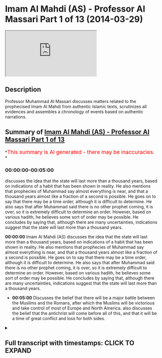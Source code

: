 # Imam Al Mahdi (AS) - Professor Al Massari Part 1 of 13 (2014-03-29)

<iframe loading='lazy' allow='autoplay' src='https://www.youtube.com/embed/pHMBh7--XOM'></iframe>

## Description

Professor Muhammad Al Massari discusses matters related to the prophecised Imam Al Mahdi from authentic Islamic texts, scrutinizes all evidences and assembles a chronology of events based on authentic narrations.

## Summary of [Imam Al Mahdi (AS) - Professor Al Massari Part 1 of 13](https://www.youtube.com/watch?v=pHMBh7--XOM)

*<span style="color:red; font-size:125%">This summary is AI generated - there may be inaccuracies</span>. *

### <a onclick="modifyYTiframeseektime('0')">00:00:00-00:05:00</a>

 discusses the idea that the state will last more than a thousand years, based on indications of a habit that has been shown in reality. He also mentions that prophecies of Muhammad say almost everything is near, and that a thousand years almost like a fraction of a second is possible. He goes on to say that there may be a time order, although it is difficult to determine. He also says that after Muhammad said there is no other prophet coming, it is over, so it is extremely difficult to determine an order. However, based on various hadith, he believes some sort of order may be possible. He concludes by saying that, although there are many uncertainties, indications suggest that the state will last more than a thousand years.

**<a onclick="modifyYTiframeseektime('0')">00:00:00</a>** Imam Al Mahdi (AS) discusses the idea that the state will last more than a thousand years, based on indications of a habit that has been shown in reality. He also mentions that prophecies of Muhammad say almost everything is near, and that a thousand years almost like a fraction of a second is possible. He goes on to say that there may be a time order, although it is difficult to determine. He also says that after Muhammad said there is no other prophet coming, it is over, so it is extremely difficult to determine an order. However, based on various hadith, he believes some sort of order may be possible. He concludes by saying that, although there are many uncertainties, indications suggest that the state will last more than a thousand years.

* **<a onclick="modifyYTiframeseektime('300')">00:05:00</a>** Discusses the belief that there will be a major battle between the Muslims and the Romans, after which the Muslims will be victorious and take control of most of Europe and North America.  also discusses the belief that the antichrist will come before all of this, and that it will be a time of great conflict and loss for both sides.

<details><summary><h2>Full transcript with timestamps: CLICK TO EXPAND</h2></summary>

<a onclick="modifyYTiframeseektime('0')">0:00:00</a> state is indicating no it's not true the  
<a onclick="modifyYTiframeseektime('2')">0:00:02</a> album will still continue more than a  
<a onclick="modifyYTiframeseektime('4')">0:00:04</a> thousand years based on some indication  
<a onclick="modifyYTiframeseektime('6')">0:00:06</a> of a habit that reality has shown that  
<a onclick="modifyYTiframeseektime('8')">0:00:08</a> that's the truth it may extend even for  
<a onclick="modifyYTiframeseektime('10')">0:00:10</a> several thousand years nobody knows  
<a onclick="modifyYTiframeseektime('11')">0:00:11</a> about that all of these things are  
<a onclick="modifyYTiframeseektime('13')">0:00:13</a> approximate  
<a onclick="modifyYTiframeseektime('14')">0:00:14</a> but generally  
<a onclick="modifyYTiframeseektime('16')">0:00:16</a> all prophecies of muhammad say almost it  
<a onclick="modifyYTiframeseektime('19')">0:00:19</a> is near and we know it is there could be  
<a onclick="modifyYTiframeseektime('21')">0:00:21</a> a thousand years very easily in the  
<a onclick="modifyYTiframeseektime('23')">0:00:23</a> measure of allah  
<a onclick="modifyYTiframeseektime('26')">0:00:26</a> and if you look to the universe of  
<a onclick="modifyYTiframeseektime('27')">0:00:27</a> billions of years then a thousand years  
<a onclick="modifyYTiframeseektime('29')">0:00:29</a> almost like a  
<a onclick="modifyYTiframeseektime('31')">0:00:31</a> fraction of a second similarly almost so  
<a onclick="modifyYTiframeseektime('33')">0:00:33</a> you say they will be when he told that  
<a onclick="modifyYTiframeseektime('35')">0:00:35</a> the man living near to medina which i  
<a onclick="modifyYTiframeseektime('37')">0:00:37</a> think we discussed that then in some  
<a onclick="modifyYTiframeseektime('38')">0:00:38</a> other uh context of the book of taheed  
<a onclick="modifyYTiframeseektime('40')">0:00:40</a> and evidence of the prophet when he told  
<a onclick="modifyYTiframeseektime('42')">0:00:42</a> the man get your family out of this  
<a onclick="modifyYTiframeseektime('44')">0:00:44</a> valley soon there will be fire erupting  
<a onclick="modifyYTiframeseektime('46')">0:00:46</a> in that valley which will destroy  
<a onclick="modifyYTiframeseektime('47')">0:00:47</a> everything so if you can get out get out  
<a onclick="modifyYTiframeseektime('49')">0:00:49</a> there the fire erupted six hundred fifty  
<a onclick="modifyYTiframeseektime('52')">0:00:52</a> years after the sasara and this were  
<a onclick="modifyYTiframeseektime('54')">0:00:54</a> recorded historically and the lava field  
<a onclick="modifyYTiframeseektime('56')">0:00:56</a> is well known and expired and geological  
<a onclick="modifyYTiframeseektime('59')">0:00:59</a> sites have studied it recently it's a  
<a onclick="modifyYTiframeseektime('61')">0:01:01</a> very decent volcano and the area is  
<a onclick="modifyYTiframeseektime('63')">0:01:03</a> still lively  
<a onclick="modifyYTiframeseektime('64')">0:01:04</a> the same way by the way the area is just  
<a onclick="modifyYTiframeseektime('66')">0:01:06</a> bordering on the area of the swelling of  
<a onclick="modifyYTiframeseektime('67')">0:01:07</a> the army coming to the copper but all  
<a onclick="modifyYTiframeseektime('69')">0:01:09</a> that area is quite unstable and ready  
<a onclick="modifyYTiframeseektime('71')">0:01:11</a> for major earthquakes and swallowing  
<a onclick="modifyYTiframeseektime('74')">0:01:14</a> so  
<a onclick="modifyYTiframeseektime('76')">0:01:16</a> there is nothing which indicate any time  
<a onclick="modifyYTiframeseektime('79')">0:01:19</a> order of time  
<a onclick="modifyYTiframeseektime('81')">0:01:21</a> but from the various hadith in the  
<a onclick="modifyYTiframeseektime('83')">0:01:23</a> various contexts we may try to find some  
<a onclick="modifyYTiframeseektime('85')">0:01:25</a> kind of order at least if not a timing a  
<a onclick="modifyYTiframeseektime('88')">0:01:28</a> tabulated by the way the old testament  
<a onclick="modifyYTiframeseektime('90')">0:01:30</a> there are some prophecies with exact  
<a onclick="modifyYTiframeseektime('91')">0:01:31</a> timing like the policy of coming of the  
<a onclick="modifyYTiframeseektime('94')">0:01:34</a> messiah by daniel  
<a onclick="modifyYTiframeseektime('96')">0:01:36</a> which  
<a onclick="modifyYTiframeseektime('97')">0:01:37</a> which is very intriguing and very  
<a onclick="modifyYTiframeseektime('99')">0:01:39</a> interesting it could be really if it is  
<a onclick="modifyYTiframeseektime('100')">0:01:40</a> verified properly and all objection to  
<a onclick="modifyYTiframeseektime('103')">0:01:43</a> it has been sorted out that's just a sad  
<a onclick="modifyYTiframeseektime('105')">0:01:45</a> remark i'm working with that for some  
<a onclick="modifyYTiframeseektime('107')">0:01:47</a> years now it will be really i put it  
<a onclick="modifyYTiframeseektime('109')">0:01:49</a> under the cure for atheism because  
<a onclick="modifyYTiframeseektime('111')">0:01:51</a> social profits is impossible in any of  
<a onclick="modifyYTiframeseektime('114')">0:01:54</a> the ac but we have to make sure that it  
<a onclick="modifyYTiframeseektime('116')">0:01:56</a> is absolutely unattackable  
<a onclick="modifyYTiframeseektime('119')">0:01:59</a> they're in the old system they'll say  
<a onclick="modifyYTiframeseektime('120')">0:02:00</a> with years usually 70 years 400 years 49  
<a onclick="modifyYTiframeseektime('123')">0:02:03</a> years  
<a onclick="modifyYTiframeseektime('124')">0:02:04</a> that's available but not in the islamic  
<a onclick="modifyYTiframeseektime('126')">0:02:06</a> narratives because after muhammad said  
<a onclick="modifyYTiframeseektime('128')">0:02:08</a> there's no other prophet coming and it's  
<a onclick="modifyYTiframeseektime('130')">0:02:10</a> over ended  
<a onclick="modifyYTiframeseektime('131')">0:02:11</a> so  
<a onclick="modifyYTiframeseektime('132')">0:02:12</a> so it's extremely difficult to have any  
<a onclick="modifyYTiframeseektime('134')">0:02:14</a> order but we can make a try at least  
<a onclick="modifyYTiframeseektime('138')">0:02:18</a> so  
<a onclick="modifyYTiframeseektime('139')">0:02:19</a> after the time of  
<a onclick="modifyYTiframeseektime('141')">0:02:21</a> biting kingdom  
<a onclick="modifyYTiframeseektime('143')">0:02:23</a> corrupt kings tyrants will be done in  
<a onclick="modifyYTiframeseektime('146')">0:02:26</a> mahdi  
<a onclick="modifyYTiframeseektime('147')">0:02:27</a> first  
<a onclick="modifyYTiframeseektime('149')">0:02:29</a> and their time with the time of  
<a onclick="modifyYTiframeseektime('150')">0:02:30</a> stability  
<a onclick="modifyYTiframeseektime('151')">0:02:31</a> peace tranquility  
<a onclick="modifyYTiframeseektime('154')">0:02:34</a> the um would be unified or big parts of  
<a onclick="modifyYTiframeseektime('156')">0:02:36</a> the almighty seems to be the whole ummah  
<a onclick="modifyYTiframeseektime('157')">0:02:37</a> would not be unified and the one in the  
<a onclick="modifyYTiframeseektime('158')">0:02:38</a> state until the day of judgment the  
<a onclick="modifyYTiframeseektime('160')">0:02:40</a> whole comma but considerable part  
<a onclick="modifyYTiframeseektime('162')">0:02:42</a> specially arabia around will be  
<a onclick="modifyYTiframeseektime('165')">0:02:45</a> and there will be some indicator would  
<a onclick="modifyYTiframeseektime('166')">0:02:46</a> be an enormous economic  
<a onclick="modifyYTiframeseektime('169')">0:02:49</a> prosperity and development which  
<a onclick="modifyYTiframeseektime('171')">0:02:51</a> is is is to be expected because there  
<a onclick="modifyYTiframeseektime('173')">0:02:53</a> are so many resources now  
<a onclick="modifyYTiframeseektime('176')">0:02:56</a> oil and so on and this is expected to go  
<a onclick="modifyYTiframeseektime('178')">0:02:58</a> for 100 rupees more  
<a onclick="modifyYTiframeseektime('180')">0:03:00</a> and  
<a onclick="modifyYTiframeseektime('182')">0:03:02</a> there are many other aspects for example  
<a onclick="modifyYTiframeseektime('183')">0:03:03</a> the ombuds is extend over areas which  
<a onclick="modifyYTiframeseektime('186')">0:03:06</a> agriculture is uh massive agriculture  
<a onclick="modifyYTiframeseektime('188')">0:03:08</a> with a proper policy for coming just  
<a onclick="modifyYTiframeseektime('190')">0:03:10</a> sudan alone so that has such an area  
<a onclick="modifyYTiframeseektime('192')">0:03:12</a> which is  
<a onclick="modifyYTiframeseektime('194')">0:03:14</a> can can compete with most of the  
<a onclick="modifyYTiframeseektime('196')">0:03:16</a> american west matter of agriculture  
<a onclick="modifyYTiframeseektime('198')">0:03:18</a> productivity but it has been obviously  
<a onclick="modifyYTiframeseektime('199')">0:03:19</a> not developed and neglected because of  
<a onclick="modifyYTiframeseektime('202')">0:03:22</a> occupation of the colonial powers that  
<a onclick="modifyYTiframeseektime('204')">0:03:24</a> later corrupt governments and weak  
<a onclick="modifyYTiframeseektime('206')">0:03:26</a> governments and so on never developed  
<a onclick="modifyYTiframeseektime('208')">0:03:28</a> millions of hectares available so the  
<a onclick="modifyYTiframeseektime('210')">0:03:30</a> enormous resources if they are unleashed  
<a onclick="modifyYTiframeseektime('213')">0:03:33</a> the ummah will  
<a onclick="modifyYTiframeseektime('214')">0:03:34</a> reach economic prosperity which will  
<a onclick="modifyYTiframeseektime('216')">0:03:36</a> outclass even china and america that's  
<a onclick="modifyYTiframeseektime('219')">0:03:39</a> that's very well possible so the  
<a onclick="modifyYTiframeseektime('221')">0:03:41</a> indication in that direction is clear  
<a onclick="modifyYTiframeseektime('224')">0:03:44</a> i don't wish there would be a military  
<a onclick="modifyYTiframeseektime('226')">0:03:46</a> superiority this is clear that was  
<a onclick="modifyYTiframeseektime('228')">0:03:48</a> always military supported even small  
<a onclick="modifyYTiframeseektime('229')">0:03:49</a> armies  
<a onclick="modifyYTiframeseektime('231')">0:03:51</a> few runaway guys in the mountains  
<a onclick="modifyYTiframeseektime('233')">0:03:53</a> afghanistan across the united states to  
<a onclick="modifyYTiframeseektime('235')">0:03:55</a> develop gray hairs  
<a onclick="modifyYTiframeseektime('237')">0:03:57</a> and i'm using  
<a onclick="modifyYTiframeseektime('238')">0:03:58</a> unmanned aircraft to kill this and that  
<a onclick="modifyYTiframeseektime('240')">0:04:00</a> they are unable to go through the  
<a onclick="modifyYTiframeseektime('242')">0:04:02</a> situation for 10 years so imagine if  
<a onclick="modifyYTiframeseektime('243')">0:04:03</a> that under such a leadership with a  
<a onclick="modifyYTiframeseektime('245')">0:04:05</a> clear direction how much much strange  
<a onclick="modifyYTiframeseektime('247')">0:04:07</a> will be there  
<a onclick="modifyYTiframeseektime('249')">0:04:09</a> so  
<a onclick="modifyYTiframeseektime('251')">0:04:11</a> but that will obviously  
<a onclick="modifyYTiframeseektime('253')">0:04:13</a> peace and tranquility kind of persist  
<a onclick="modifyYTiframeseektime('254')">0:04:14</a> for him especially if you have well  
<a onclick="modifyYTiframeseektime('256')">0:04:16</a> established old enemies over the  
<a onclick="modifyYTiframeseektime('258')">0:04:18</a> millennia and essentially the main enemy  
<a onclick="modifyYTiframeseektime('260')">0:04:20</a> will be obviously europa and america  
<a onclick="modifyYTiframeseektime('263')">0:04:23</a> believe it or not  
<a onclick="modifyYTiframeseektime('265')">0:04:25</a> and  
<a onclick="modifyYTiframeseektime('266')">0:04:26</a> we have  
<a onclick="modifyYTiframeseektime('267')">0:04:27</a> quite a number of narrations about that  
<a onclick="modifyYTiframeseektime('269')">0:04:29</a> it will start getting into initially it  
<a onclick="modifyYTiframeseektime('272')">0:04:32</a> will be relatively peaceful  
<a onclick="modifyYTiframeseektime('273')">0:04:33</a> but obviously with the  
<a onclick="modifyYTiframeseektime('276')">0:04:36</a> shift of economic power number one  
<a onclick="modifyYTiframeseektime('278')">0:04:38</a> secondly would obviously  
<a onclick="modifyYTiframeseektime('281')">0:04:41</a> europe and america declining when their  
<a onclick="modifyYTiframeseektime('284')">0:04:44</a> colonial and imperial capabilities are  
<a onclick="modifyYTiframeseektime('287')">0:04:47</a> cut or they're forced out of the old  
<a onclick="modifyYTiframeseektime('289')">0:04:49</a> world especially america  
<a onclick="modifyYTiframeseektime('291')">0:04:51</a> they will go into  
<a onclick="modifyYTiframeseektime('292')">0:04:52</a> some kind of isolation  
<a onclick="modifyYTiframeseektime('295')">0:04:55</a> europe does not have intrinsically  
<a onclick="modifyYTiframeseektime('296')">0:04:56</a> enough resources actually europe  
<a onclick="modifyYTiframeseektime('298')">0:04:58</a> developed industrial revolution and so  
<a onclick="modifyYTiframeseektime('300')">0:05:00</a> on after that using resources used from  
<a onclick="modifyYTiframeseektime('303')">0:05:03</a> india and the colonial areas the same  
<a onclick="modifyYTiframeseektime('305')">0:05:05</a> applied for spain and portugal they  
<a onclick="modifyYTiframeseektime('307')">0:05:07</a> sucked the blood of the two americans  
<a onclick="modifyYTiframeseektime('310')">0:05:10</a> so  
<a onclick="modifyYTiframeseektime('311')">0:05:11</a> that would be not available so this will  
<a onclick="modifyYTiframeseektime('315')">0:05:15</a> make the will will obviously initiate  
<a onclick="modifyYTiframeseektime('317')">0:05:17</a> certain conflicts and jealousy and  
<a onclick="modifyYTiframeseektime('319')">0:05:19</a> issues of competition etc  
<a onclick="modifyYTiframeseektime('321')">0:05:21</a> and then there will be  
<a onclick="modifyYTiframeseektime('323')">0:05:23</a> there will be confrontations there are  
<a onclick="modifyYTiframeseektime('325')">0:05:25</a> some narrations  
<a onclick="modifyYTiframeseektime('326')">0:05:26</a> but it's not that good but when i should  
<a onclick="modifyYTiframeseektime('328')">0:05:28</a> probably rather that one of your  
<a onclick="modifyYTiframeseektime('329')">0:05:29</a> qualifications one of your leaders  
<a onclick="modifyYTiframeseektime('331')">0:05:31</a> he will be brought the leaders of the  
<a onclick="modifyYTiframeseektime('333')">0:05:33</a> romans  
<a onclick="modifyYTiframeseektime('335')">0:05:35</a> chained in ireland so there will be  
<a onclick="modifyYTiframeseektime('336')">0:05:36</a> confrontation on this one will be  
<a onclick="modifyYTiframeseektime('339')">0:05:39</a> even taking kings  
<a onclick="modifyYTiframeseektime('341')">0:05:41</a> war and then become big commanders in  
<a onclick="modifyYTiframeseektime('344')">0:05:44</a> ireland  
<a onclick="modifyYTiframeseektime('345')">0:05:45</a> so  
<a onclick="modifyYTiframeseektime('346')">0:05:46</a> then  
<a onclick="modifyYTiframeseektime('347')">0:05:47</a> after  
<a onclick="modifyYTiframeseektime('348')">0:05:48</a> obviously the main other event which  
<a onclick="modifyYTiframeseektime('350')">0:05:50</a> that has indicated strongly is the  
<a onclick="modifyYTiframeseektime('351')">0:05:51</a> coming of the antichrist  
<a onclick="modifyYTiframeseektime('356')">0:05:56</a> that is preceded mostly with events with  
<a onclick="modifyYTiframeseektime('359')">0:05:59</a> a confrontation with the with the west  
<a onclick="modifyYTiframeseektime('361')">0:06:01</a> surrounding  
<a onclick="modifyYTiframeseektime('363')">0:06:03</a> surrounding north north syria and and  
<a onclick="modifyYTiframeseektime('366')">0:06:06</a> and  
<a onclick="modifyYTiframeseektime('367')">0:06:07</a> the  
<a onclick="modifyYTiframeseektime('368')">0:06:08</a> asia manual and reconquering of  
<a onclick="modifyYTiframeseektime('370')">0:06:10</a> constantinople so there's touring a few  
<a onclick="modifyYTiframeseektime('372')">0:06:12</a> coincidences of the first one which has  
<a onclick="modifyYTiframeseektime('374')">0:06:14</a> happened very long ago and it seems to  
<a onclick="modifyYTiframeseektime('376')">0:06:16</a> it will be lost to the islamic domain  
<a onclick="modifyYTiframeseektime('377')">0:06:17</a> which has happened for all practical  
<a onclick="modifyYTiframeseektime('379')">0:06:19</a> pesos being member of the nato so it's  
<a onclick="modifyYTiframeseektime('381')">0:06:21</a> not islam given to any any greater  
<a onclick="modifyYTiframeseektime('383')">0:06:23</a> extent  
<a onclick="modifyYTiframeseektime('384')">0:06:24</a> and then they will be  
<a onclick="modifyYTiframeseektime('386')">0:06:26</a> certain skirmishes the  
<a onclick="modifyYTiframeseektime('388')">0:06:28</a> culminating interests are called the big  
<a onclick="modifyYTiframeseektime('390')">0:06:30</a> button and hammer cover which seems to  
<a onclick="modifyYTiframeseektime('392')">0:06:32</a> be a description similar to what they  
<a onclick="modifyYTiframeseektime('394')">0:06:34</a> have in the judeo-christian tradition as  
<a onclick="modifyYTiframeseektime('396')">0:06:36</a> armageddon but it will not be in  
<a onclick="modifyYTiframeseektime('398')">0:06:38</a> palestine  
<a onclick="modifyYTiframeseektime('399')">0:06:39</a> it will be in north iraq and that's  
<a onclick="modifyYTiframeseektime('401')">0:06:41</a> called  
<a onclick="modifyYTiframeseektime('402')">0:06:42</a> that area is known it's a field which  
<a onclick="modifyYTiframeseektime('404')">0:06:44</a> have been many buttons in time past for  
<a onclick="modifyYTiframeseektime('406')">0:06:46</a> example  
<a onclick="modifyYTiframeseektime('417')">0:06:57</a> up to the egyptian border there were  
<a onclick="modifyYTiframeseektime('420')">0:07:00</a> other buttons to history many buttons in  
<a onclick="modifyYTiframeseektime('421')">0:07:01</a> that area so this seemed to be like a  
<a onclick="modifyYTiframeseektime('424')">0:07:04</a> um like like a joint point of history  
<a onclick="modifyYTiframeseektime('427')">0:07:07</a> where battles have been found  
<a onclick="modifyYTiframeseektime('429')">0:07:09</a> there would be a major battle had it  
<a onclick="modifyYTiframeseektime('431')">0:07:11</a> clearly specified that the number of  
<a onclick="modifyYTiframeseektime('432')">0:07:12</a> there would be 80 divisions every  
<a onclick="modifyYTiframeseektime('434')">0:07:14</a> division is 12 thousand men so i took  
<a onclick="modifyYTiframeseektime('436')">0:07:16</a> about an army of million people  
<a onclick="modifyYTiframeseektime('438')">0:07:18</a> and there would be a ferocious battle  
<a onclick="modifyYTiframeseektime('441')">0:07:21</a> and the number of losses would be  
<a onclick="modifyYTiframeseektime('442')">0:07:22</a> enormous to the level that even the  
<a onclick="modifyYTiframeseektime('444')">0:07:24</a> victory after that so the romans will be  
<a onclick="modifyYTiframeseektime('446')">0:07:26</a> defeated  
<a onclick="modifyYTiframeseektime('447')">0:07:27</a> they said they're fighting but they will  
<a onclick="modifyYTiframeseektime('449')">0:07:29</a> have no battle after the until they will  
<a onclick="modifyYTiframeseektime('450')">0:07:30</a> clear it will be finished  
<a onclick="modifyYTiframeseektime('452')">0:07:32</a> but there will be the losses will be in  
<a onclick="modifyYTiframeseektime('454')">0:07:34</a> the muslim side so so enormous that  
<a onclick="modifyYTiframeseektime('456')">0:07:36</a> nobody will be happy about victory and  
<a onclick="modifyYTiframeseektime('458')">0:07:38</a> booty because say one one one large  
<a onclick="modifyYTiframeseektime('461')">0:07:41</a> family they count themselves 100 men  
<a onclick="modifyYTiframeseektime('465')">0:07:45</a> belonging to the same grandfather all of  
<a onclick="modifyYTiframeseektime('467')">0:07:47</a> them did except one  
<a onclick="modifyYTiframeseektime('468')">0:07:48</a> so  
<a onclick="modifyYTiframeseektime('469')">0:07:49</a> how can you say enjoy this is obviously  
<a onclick="modifyYTiframeseektime('471')">0:07:51</a> metaphorical  
<a onclick="modifyYTiframeseektime('472')">0:07:52</a> most of your family and beloved ones are  
<a onclick="modifyYTiframeseektime('475')">0:07:55</a> dead how can you enjoy victory and enjoy  
<a onclick="modifyYTiframeseektime('477')">0:07:57</a> booty but there will be enormous booty  
<a onclick="modifyYTiframeseektime('480')">0:08:00</a> then there will be a back attack  
<a onclick="modifyYTiframeseektime('482')">0:08:02</a> crossing over  
<a onclick="modifyYTiframeseektime('483')">0:08:03</a> obviously towards constantinople and  
<a onclick="modifyYTiframeseektime('485')">0:08:05</a> sieging it  
<a onclick="modifyYTiframeseektime('486')">0:08:06</a> then they hear  
<a onclick="modifyYTiframeseektime('488')">0:08:08</a> actually before that there would be  
<a onclick="modifyYTiframeseektime('490')">0:08:10</a> skirmishes that india and they would be  
<a onclick="modifyYTiframeseektime('492')">0:08:12</a> the invasion of india and they have said  
<a onclick="modifyYTiframeseektime('494')">0:08:14</a> they will be  
<a onclick="modifyYTiframeseektime('496')">0:08:16</a> told  
<a onclick="modifyYTiframeseektime('497')">0:08:17</a> if you can  
<a onclick="modifyYTiframeseektime('498')">0:08:18</a> if you can  
<a onclick="modifyYTiframeseektime('499')">0:08:19</a> by any means participate in the in the  
<a onclick="modifyYTiframeseektime('502')">0:08:22</a> conquest of india  
<a onclick="modifyYTiframeseektime('503')">0:08:23</a> those who will conquer india in that  
<a onclick="modifyYTiframeseektime('505')">0:08:25</a> they will be forgiving their sins  
<a onclick="modifyYTiframeseektime('508')">0:08:28</a> and this their sons or grandsons will be  
<a onclick="modifyYTiframeseektime('510')">0:08:30</a> fighting at the jack so try your best to  
<a onclick="modifyYTiframeseektime('512')">0:08:32</a> be under there obviously  
<a onclick="modifyYTiframeseektime('513')">0:08:33</a> because the world is not under them and  
<a onclick="modifyYTiframeseektime('514')">0:08:34</a> nobody's under them until now and this  
<a onclick="modifyYTiframeseektime('517')">0:08:37</a> will be close to the jail so that will  
<a onclick="modifyYTiframeseektime('519')">0:08:39</a> be there so obvious situation with india  
<a onclick="modifyYTiframeseektime('521')">0:08:41</a> will never become smooth and  
<a onclick="modifyYTiframeseektime('524')">0:08:44</a> and and uh unreasonable  
<a onclick="modifyYTiframeseektime('526')">0:08:46</a> and there will be enormous booty as what  
<a onclick="modifyYTiframeseektime('528')">0:08:48</a> linden say if you  
<a onclick="modifyYTiframeseektime('530')">0:08:50</a> are murdered there that's the best  
<a onclick="modifyYTiframeseektime('532')">0:08:52</a> methods one of the best methods in  
<a onclick="modifyYTiframeseektime('533')">0:08:53</a> history if you having a booty then you  
<a onclick="modifyYTiframeseektime('535')">0:08:55</a> have one of the best buddies in history  
<a onclick="modifyYTiframeseektime('537')">0:08:57</a> so that's this one after that will be  
<a onclick="modifyYTiframeseektime('540')">0:09:00</a> the confrontation with the romans and we  
<a onclick="modifyYTiframeseektime('542')">0:09:02</a> can assume that obviously the romans has  
<a onclick="modifyYTiframeseektime('544')">0:09:04</a> europe and america being cunning and  
<a onclick="modifyYTiframeseektime('547')">0:09:07</a> knowing how to play the diplomatic  
<a onclick="modifyYTiframeseektime('549')">0:09:09</a> international game they may have moved  
<a onclick="modifyYTiframeseektime('550')">0:09:10</a> india for some kind of attack but they  
<a onclick="modifyYTiframeseektime('552')">0:09:12</a> are now already starting to instigate as  
<a onclick="modifyYTiframeseektime('554')">0:09:14</a> we see  
<a onclick="modifyYTiframeseektime('555')">0:09:15</a> so and the indians being more emotional  
<a onclick="modifyYTiframeseektime('558')">0:09:18</a> and not very savvy politically will be  
<a onclick="modifyYTiframeseektime('560')">0:09:20</a> sucked in that and they will lose  
<a onclick="modifyYTiframeseektime('562')">0:09:22</a> then  
<a onclick="modifyYTiframeseektime('563')">0:09:23</a> we have this conversation directly with  
<a onclick="modifyYTiframeseektime('565')">0:09:25</a> them with the big battle and then  
<a onclick="modifyYTiframeseektime('566')">0:09:26</a> hamilton  
<a onclick="modifyYTiframeseektime('569')">0:09:29</a> with their defeat  
<a onclick="modifyYTiframeseektime('571')">0:09:31</a> going to constantinople again to  
<a onclick="modifyYTiframeseektime('573')">0:09:33</a> reconcur it again  
<a onclick="modifyYTiframeseektime('575')">0:09:35</a> then when they are sieging they will  
<a onclick="modifyYTiframeseektime('576')">0:09:36</a> hear the rumor or story that the jazz is  
<a onclick="modifyYTiframeseektime('579')">0:09:39</a> attacking you in your back on your flank  
<a onclick="modifyYTiframeseektime('580')">0:09:40</a> or in your back so they stop the attack  
<a onclick="modifyYTiframeseektime('582')">0:09:42</a> they don't conquer them and they go back  
<a onclick="modifyYTiframeseektime('585')">0:09:45</a> watching the situation my analysis is  
<a onclick="modifyYTiframeseektime('587')">0:09:47</a> that  
<a onclick="modifyYTiframeseektime('589')">0:09:49</a> all analogies concerning the javascript  
<a onclick="modifyYTiframeseektime('591')">0:09:51</a> inshallah in another  
<a onclick="modifyYTiframeseektime('593')">0:09:53</a> lecture is that the jail is most likely  
<a onclick="modifyYTiframeseektime('596')">0:09:56</a> a leader because  
<a onclick="modifyYTiframeseektime('598')">0:09:58</a> the majority  
</details>
